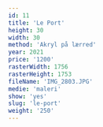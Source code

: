 ```yaml
---
id: 11
title: 'Le Port'
height: 30
width: 30
method: 'Akryl på lærred'
year: 2021
price: '1200'
rasterWidth: 1756
rasterHeight: 1753
fileName: 'IMG_2803.JPG'
medie: 'maleri'
show: 'yes'
slug: 'le-port'
weight: '250'
---
```

